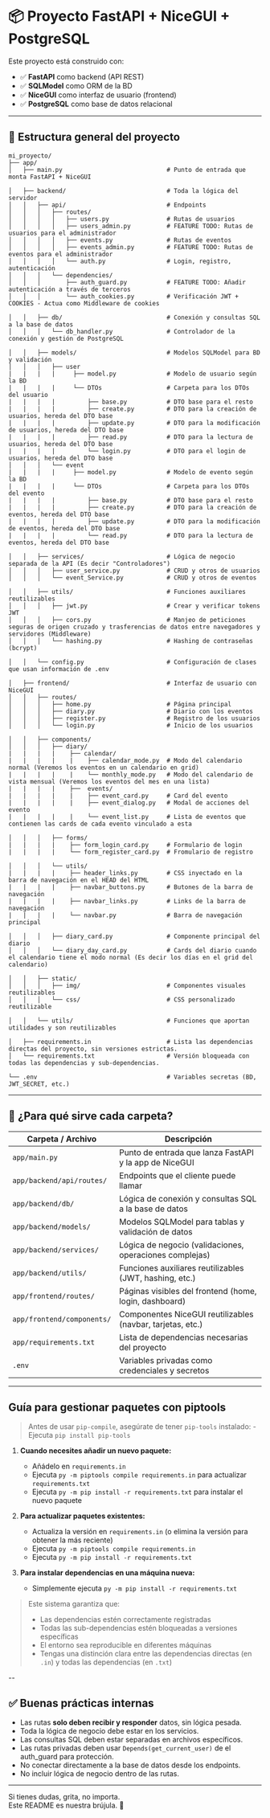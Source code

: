 # 📦 Proyecto FastAPI + NiceGUI + PostgreSQL

Este proyecto está construido con:

- ✅ **FastAPI** como backend (API REST)
- ✅ **SQLModel** como ORM de la BD
- ✅ **NiceGUI** como interfaz de usuario (frontend)
- ✅ **PostgreSQL** como base de datos relacional

---

## 📁 Estructura general del proyecto

```
mi_proyecto/
├── app/
│   ├── main.py                             # Punto de entrada que monta FastAPI + NiceGUI

│   ├── backend/                            # Toda la lógica del servidor
│   │   ├── api/                            # Endpoints
│   │   │   ├── routes/
│   │   │   │   ├── users.py                # Rutas de usuarios
│   │   │   │   ├── users_admin.py          # FEATURE TODO: Rutas de usuarios para el administrador
│   │   │   │   ├── events.py               # Rutas de eventos
│   │   │   │   ├── events_admin.py         # FEATURE TODO: Rutas de eventos para el administrador
│   │   │   │   └── auth.py                 # Login, registro, autenticación
│   │   │   └── dependencies/
│   │   │       ├── auth_guard.py           # FEATURE TODO: Añadir autenticación a través de terceros
│   │   │       └── auth_cookies.py         # Verificación JWT + COOKIES - Actua como Middleware de cookies

│   │   ├── db/                             # Conexión y consultas SQL a la base de datos
│   │   │   └── db_handler.py               # Controlador de la conexión y gestión de PostgreSQL

│   │   ├── models/                         # Modelos SQLModel para BD y validación
│   │   │   ├── user
|   |   |   |     ├── model.py              # Modelo de usuario según la BD
|   |   |   |     └── DTOs                  # Carpeta para los DTOs del usuario
|   |   |   |         ├── base.py           # DTO base para el resto
|   |   |   |         ├── create.py         # DTO para la creación de usuarios, hereda del DTO base
|   |   |   |         ├── update.py         # DTO para la modificación de usuarios, hereda del DTO base
|   |   |   |         ├── read.py           # DTO para la lectura de usuarios, hereda del DTO base
|   |   |   |         └── login.py          # DTO para el login de usuarios, hereda del DTO base
│   │   │   └── event
|   |   |   |     ├── model.py              # Modelo de evento según la BD
|   |   |   |     └── DTOs                  # Carpeta para los DTOs del evento
|   |   |   |         ├── base.py           # DTO base para el resto
|   |   |   |         ├── create.py         # DTO para la creación de eventos, hereda del DTO base
|   |   |   |         ├── update.py         # DTO para la modificación de eventos, hereda del DTO base
|   |   |   |         └── read.py           # DTO para la lectura de eventos, hereda del DTO base

│   │   ├── services/                       # Lógica de negocio separada de la API (Es decir "Controladores")
│   │   │   ├── user_service.py             # CRUD y otros de usuarios
│   │   │   └── event_Service.py            # CRUD y otros de eventos

│   │   ├── utils/                          # Funciones auxiliares reutilizables
│   │   │   ├── jwt.py                      # Crear y verificar tokens JWT
│   │   │   ├── cors.py                     # Manjeo de peticiones seguras de origen cruzado y trasferencias de datos entre navegadores y servidores (Middleware)
│   │   │   └── hashing.py                  # Hashing de contraseñas (bcrypt)

│   │   └── config.py                       # Configuración de clases que usan información de .env

│   ├── frontend/                           # Interfaz de usuario con NiceGUI
│   │   ├── routes/                         
│   │   │   ├── home.py                     # Página principal
│   │   │   ├── diary.py                    # Diario con los eventos
│   │   │   ├── register.py                 # Registro de los usuarios
│   │   │   └── login.py                    # Inicio de los usuarios

│   │   ├── components/                     
│   │   │   ├── diary/
|   |   |   |    ├── calendar/              
|   |   |   |    |    ├── calendar_mode.py  # Modo del calendario normal (Veremos los eventos en un calendario en grid)
|   |   |   |    |    └── monthly_mode.py   # Modo del calendario de vista mensual (Veremos los eventos del mes en una lista)
|   |   |   |    ├──  events/               
|   |   |   |    |    ├── event_card.py     # Card del evento
|   |   |   |    |    ├── event_dialog.py   # Modal de acciones del evento
|   |   |   |    |    └── event_list.py     # Lista de eventos que contienen las cards de cada evento vinculado a esta

│   │   │   ├── forms/
|   |   |   |    ├── form_login_card.py     # Formulario de login
|   |   |   |    └── form_register_card.py  # Fromulario de registro

│   │   │   └── utils/
|   |   |   |    ├── header_links.py        # CSS inyectado en la barra de navegación en el HEAD del HTML
|   |   |   |    ├── navbar_buttons.py      # Butones de la barra de navegación
|   |   |   |    ├── navbar_links.py        # Links de la barra de navegación
|   |   |   |    └── navbar.py              # Barra de navegación principal

│   │   │   ├── diary_card.py               # Componente principal del diario
│   │   │   └── diary_day_card.py           # Cards del diario cuando el calendario tiene el modo normal (Es decir los días en el grid del calendario)

│   │   ├── static/
│   │   │   ├── img/                        # Componentes visuales reutilizables
│   │   │   └── css/                        # CSS personalizado reutilizable

│   │   └── utils/                          # Funciones que aportan utilidades y son reutilizables

│   ├── requirements.in                     # Lista las dependencias directas del proyecto, sin versiones estrictas.
│   └── requirements.txt                    # Versión bloqueada con todas las dependencias y sub-dependencias.

└── .env                                    # Variables secretas (BD, JWT_SECRET, etc.)
```

---

## 🧠 ¿Para qué sirve cada carpeta?

| Carpeta / Archivo           | Descripción                                                 |
|-----------------------------|-------------------------------------------------------------|
| `app/main.py`               | Punto de entrada que lanza FastAPI y la app de NiceGUI      |
| `app/backend/api/routes/`   | Endpoints que el cliente puede llamar                       |
| `app/backend/db/`           | Lógica de conexión y consultas SQL a la base de datos       |
| `app/backend/models/`       | Modelos SQLModel para tablas y validación de datos          |
| `app/backend/services/`     | Lógica de negocio (validaciones, operaciones complejas)     |
| `app/backend/utils/`        | Funciones auxiliares reutilizables (JWT, hashing, etc.)     |
| `app/frontend/routes/`      | Páginas visibles del frontend (home, login, dashboard)      |
| `app/frontend/components/`  | Componentes NiceGUI reutilizables (navbar, tarjetas, etc.)  |
| `app/requirements.txt`      | Lista de dependencias necesarias del proyecto               |
| `.env`                      | Variables privadas como credenciales y secretos             |

---

## Guía para gestionar paquetes con piptools

> Antes de usar `pip-compile`, asegúrate de tener `pip-tools` instalado:
>     - Ejecuta `pip install pip-tools`

1. **Cuando necesites añadir un nuevo paquete:**  
   - Añádelo en `requirements.in`  
   - Ejecuta `py -m piptools compile requirements.in` para actualizar `requirements.txt`  
   - Ejecuta `py -m pip install -r requirements.txt` para instalar el nuevo paquete  

2. **Para actualizar paquetes existentes:**  
   - Actualiza la versión en `requirements.in` (o elimina la versión para obtener la más reciente)  
   - Ejecuta `py -m piptools compile requirements.in`  
   - Ejecuta `py -m pip install -r requirements.txt`  

3. **Para instalar dependencias en una máquina nueva:**  
   - Simplemente ejecuta `py -m pip install -r requirements.txt`  

> Este sistema garantiza que:  
> - Las dependencias estén correctamente registradas  
> - Todas las sub-dependencias estén bloqueadas a versiones específicas  
> - El entorno sea reproducible en diferentes máquinas  
> - Tengas una distinción clara entre las dependencias directas (en `.in`) y todas las dependencias (en `.txt`)  

--

## ✅ Buenas prácticas internas

- Las rutas **solo deben recibir y responder** datos, sin lógica pesada.  
- Toda la lógica de negocio debe estar en los servicios.  
- Las consultas SQL deben estar separadas en archivos específicos.  
- Las rutas privadas deben usar `Depends(get_current_user)` de el auth_guard para protección.  
- No conectar directamente a la base de datos desde los endpoints.  
- No incluir lógica de negocio dentro de las rutas.  

---

Si tienes dudas, grita, no importa.  
Este README es nuestra brújula. 🧭
